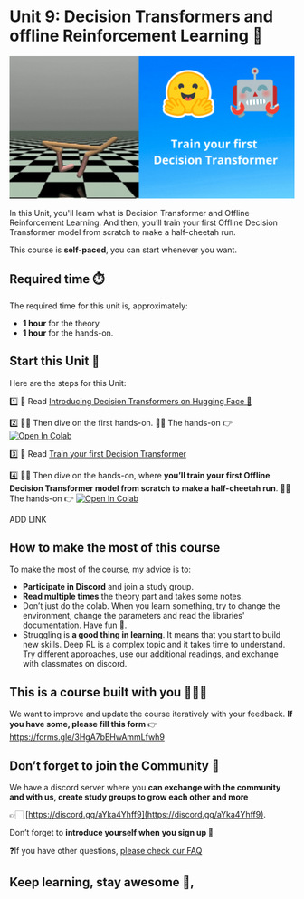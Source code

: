 # Unit 9: Decision Transformers and offline Reinforcement Learning 🤖

![cover](assets/img/thumbnail.gif)

In this Unit, you'll learn what is Decision Transformer and Offline Reinforcement Learning. And then, you’ll train your first Offline Decision Transformer model from scratch to make a half-cheetah run. 

This course is **self-paced**, you can start whenever you want.

## Required time ⏱️
The required time for this unit is, approximately:
- **1 hour** for the theory
- **1 hour** for the hands-on.

## Start this Unit 🚀
Here are the steps for this Unit:

1️⃣ 📖 Read [Introducing Decision Transformers on Hugging Face 🤗](https://huggingface.co/blog/decision-transformers)

2️⃣ 👩‍💻 Then dive on the first hands-on.
 👩‍💻 The hands-on 👉 [![Open In Colab](https://colab.research.google.com/assets/colab-badge.svg)](https://colab.research.google.com/drive/1K3UuajwoPY1MzRKNkONNRS3gS5DxZ-qF?usp=sharing)
 
3️⃣ 📖 Read [Train your first Decision Transformer](https://huggingface.co/blog/decision-transformers-train)

4️⃣ 👩‍💻 Then dive on the hands-on, where **you’ll train your first Offline Decision Transformer model from scratch to make a half-cheetah run**. 
 👩‍💻 The hands-on 👉 [![Open In Colab](https://colab.research.google.com/assets/colab-badge.svg)]()

ADD LINK

## How to make the most of this course

To make the most of the course, my advice is to:

- **Participate in Discord** and join a study group.
- **Read multiple times** the theory part and takes some notes.
- Don’t just do the colab. When you learn something, try to change the environment, change the parameters and read the libraries' documentation. Have fun 🥳.
- Struggling is **a good thing in learning**. It means that you start to build new skills. Deep RL is a complex topic and it takes time to understand. Try different approaches, use our additional readings, and exchange with classmates on discord.

## This is a course built with you 👷🏿‍♀️

We want to improve and update the course iteratively with your feedback. **If you have some, please fill this form** 👉 https://forms.gle/3HgA7bEHwAmmLfwh9

## Don’t forget to join the Community 📢

We have a discord server where you **can exchange with the community and with us, create study groups to grow each other and more** 

👉🏻 [https://discord.gg/aYka4Yhff9](https://discord.gg/aYka4Yhff9).

Don’t forget to **introduce yourself when you sign up 🤗**

❓If you have other questions, [please check our FAQ](https://github.com/huggingface/deep-rl-class#faq)

## Keep learning, stay awesome 🤗,
